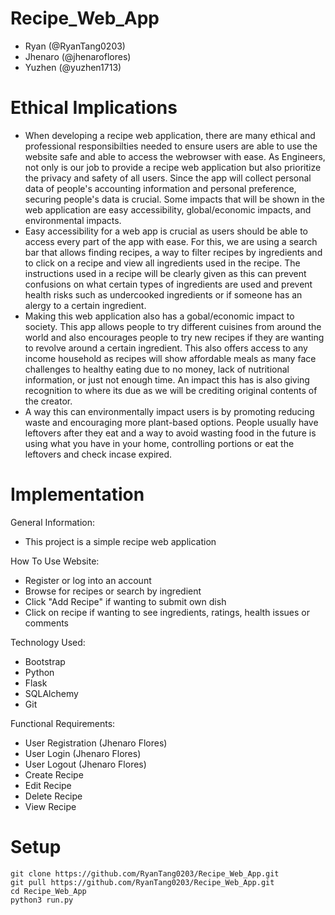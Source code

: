 # Recipe_Web_App
- Ryan (@RyanTang0203)
- Jhenaro (@jhenaroflores)
- Yuzhen (@yuzhen1713)
# Ethical Implications
- When developing a recipe web application, there are many ethical and professional responsibilties needed to ensure users are able to use the website safe and able to access the webrowser with ease. As Engineers, not only is our job to provide a recipe web application but also prioritize the privacy and safety of all users. Since the app will collect personal data of people's accounting information and personal preference, securing people's data is crucial. Some impacts that will be shown in the web application are easy accessibility, global/economic impacts, and environmental impacts.
- Easy accessibility for a web app is crucial as users should be able to access every part of the app with ease. For this, we are using a search bar that allows finding recipes, a way to filter recipes by ingredients and to click on a recipe and view all ingredients used in the recipe. The instructions used in a recipe will be clearly given as this can prevent confusions on what certain types of ingredients are used and prevent health risks such as undercooked ingredients or if someone has an alergy to a certain ingredient.
- Making this web application also has a gobal/economic impact to society. This app allows people to try different cuisines from around the world and also encourages people to try new recipes if they are wanting to revolve around a certain ingredient. This also offers access to any income household as recipes will show affordable meals as many face challenges to healthy eating due to no money, lack of nutritional information, or just not enough time. An impact this has is also giving recognition to where its due as we will be crediting original contents of the creator.
- A way this can environmentally impact users is by promoting reducing waste and encouraging more plant-based options. People usually have leftovers after they eat and a way to avoid wasting food in the future is using what you have in your home, controlling portions or eat the leftovers and check incase expired.
# Implementation
General Information:
- This project is a simple recipe web application

How To Use Website:
- Register or log into an account
- Browse for recipes or search by ingredient
- Click "Add Recipe" if wanting to submit own dish
- Click on recipe if wanting to see ingredients, ratings, health issues or comments

Technology Used:
- Bootstrap
- Python
- Flask
- SQLAlchemy
- Git

Functional Requirements:
- User Registration (Jhenaro Flores)
- User Login (Jhenaro Flores)
- User Logout (Jhenaro Flores)
- Create Recipe
- Edit Recipe
- Delete Recipe
- View Recipe

# Setup
```
git clone https://github.com/RyanTang0203/Recipe_Web_App.git
git pull https://github.com/RyanTang0203/Recipe_Web_App.git
cd Recipe_Web_App
python3 run.py
```

